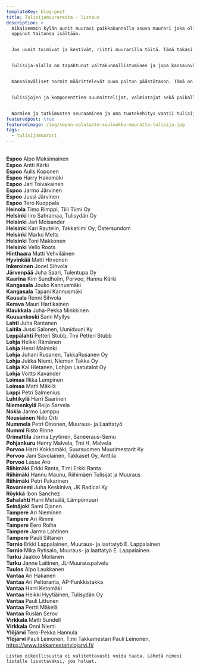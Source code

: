 ```yaml
---
templateKey: blog-post
title: Tulisijamuurareita - listaus
description: >
  Aikaisemmin kylän uunit muurasi paikkakunnalla asuva muurari joka oli yleensä
  oppinut taitonsa isältään.


  Jos uunit toimivat ja kestivät, riitti muurarilla töitä. Tämä takasi laadunvalvonnan. Toisin on nykyään.


  Tulisija-alalla on tapahtunut valtakunnallistuminen ja jopa kansainvälistyminen. Materiaalit tulevat aiempaa kauempaa samoin kuin muurarikin.


  Kansainväliset normit määrittelevät puun polton päästötason. Tämä on asettanut aiemmat toimintatavat, tulisijan suunnittelun ja materiaalit uuden tilanteen eteen.


  Tulisijojen ja komponenttien suunnittelijat, valmistajat sekä paikalla muurattavien tulisijojen tekijät joutuvat hankkimaan tiedot näistä määräyksistä ja kehittämään tuotteensa ja ammattitaitonsa määräyksiä vastaaviksi.


  Normien ja tutkimusten seuraaminen ja oma tuotekehitys vaatii tulisijavalmistuksen piirissä toimivilta jatkuvaa panostamista kehittämiseen.
featuredpost: true
featuredimage: /img/sepon-valutuote-suuluukku-muurattu-tulisija.jpg
tags:
  - tulisijamuurari
---
```

<br /><strong>Espoo</strong> Alpo Maksimainen
<br /><strong>Espoo</strong> Antti Kärki
<br /><strong>Espoo</strong> Aulis Koponen
<br /><strong>Espoo</strong> Harry Hakomäki
<br /><strong>Espoo</strong> Jari Toivakainen
<br /><strong>Espoo</strong> Jarmo Järvinen
<br /><strong>Espoo</strong> Jussi Järvinen
<br /><strong>Espoo</strong> Tero Kuoppala
<br /><strong>Heinola</strong> Timo Rimppi, Tiili Tiimi Oy
<br /><strong>Helsinki</strong> Iiro Sahramaa, Tulisydän Oy
<br /><strong>Helsinki</strong> Jari Moisander
<br /><strong>Helsinki</strong> Kari Rautelin, Takkatiimi Oy, Östersundom
<br /><strong>Helsinki</strong> Marko Melts
<br /><strong>Helsinki</strong> Toni Makkonen
<br /><strong>Helsinki</strong> Vello Roots
<br /><strong>Hinthaara</strong> Matti Vehviläinen
<br /><strong>Hyvinkää</strong> Matti Hirvonen
<br /><strong>Inkeroinen</strong> Jooel Sihvola
<br /><strong>Järvenpää</strong> Juha Saari, Tulentupa Oy
<br /><strong>Kaarina</strong> Kim Sundholm, Porvoo, Hannu Kärki
<br /><strong>Kangasala</strong> Jouko Kannusmäki
<br /><strong>Kangasala</strong> Tapani Kannusmäki
<br /><strong>Kausala</strong> Renni Sihvola
<br /><strong>Kerava</strong> Mauri Hartikainen
<br /><strong>Klaukkala</strong> Juha-Pekka Minkkinen
<br /><strong>Kuusankoski</strong> Sami Myllys
<br /><strong>Lahti</strong> Juha Rantanen
<br /><strong>Laitila</strong> Jussi Salonen, Uuniduuni Ky
<br /><strong>Leppälahti</strong> Petteri Stubb, Tmi Petteri Stubb
<br /><strong>Lohja</strong> Heikki Rämänen
<br /><strong>Lohja</strong> Henri Maininki
<br /><strong>Lohja</strong> Juhani Rusanen, TakkaRusanen Oy
<br /><strong>Lohja</strong> Jukka Niemi, Niemen Takka Oy
<br /><strong>Lohja</strong> Kai Hietanen, Lohjan Laatutalot Oy
<br /><strong>Lohja</strong> Voitto Kavander
<br /><strong>Loimaa</strong> Ilkka Lempinen
<br /><strong>Loimaa</strong> Matti Mäkilä
<br /><strong>Loppi</strong> Petri Salmenius
<br /><strong>Luhtikylä</strong> Harri Saarinen
<br /><strong>Niemenkylä</strong> Reijo Sarvela
<br /><strong>Nokia</strong> Jarmo Lamppu
<br /><strong>Nousiainen</strong> Niilo Orti
<br /><strong>Nummela</strong> Petri Oinonen, Muuraus- ja Laattatyö
<br /><strong>Nummi</strong> Risto Rinne
<br /><strong>Orimattila</strong> Jorma Lyytinen, Saneeraus-Semu
<br /><strong>Pohjankuru</strong> Henry Malvela, Tmi H. Malvela
<br /><strong>Porvoo</strong> Harri Kokkomäki, Suursuomen Muurimestarit Ky
<br /><strong>Porvoo</strong> Jani Savolainen, Takkaset Oy, Anttila
<br /><strong>Porvoo</strong> Lasse Aro
<br /><strong>Riihimäki</strong> Erkki Ranta, T:mi Erkki Ranta
<br /><strong>Riihimäki</strong> Hannu Maunu, Riihimäen Tulisijat ja Muuraus
<br /><strong>Riihimäki</strong> Petri Pakarinen
<br /><strong>Rovaniemi</strong> Juha Keskiniva, JK Radical Ky
<br /><strong>Röykkä</strong> Ibon Sanchez
<br /><strong>Sahalahti</strong> Harri Metsälä, Lämpömuuri
<br /><strong>Seinäjoki</strong> Sami Ojanen
<br /><strong>Tampere</strong> Ari Nieminen
<br /><strong>Tampere</strong> Ari Rimmi
<br /><strong>Tampere</strong> Eero Roiha
<br /><strong>Tampere</strong> Jarmo Lahtinen
<br /><strong>Tampere</strong> Pauli Siltanen
<br /><strong>Tornio</strong> Erkki Lappalainen, Muuraus- ja laattatyö E. Lappalainen
<br /><strong>Tornio</strong> Mika Rytisalo, Muuraus- ja laattatyö E. Lappalainen
<br /><strong>Turku</strong> Jaakko Moilanen
<br /><strong>Turku</strong> Janne Laitinen, JL-Muurauspalvelu
<br /><strong>Tuulos</strong> Alpo Laukkanen
<br /><strong>Vantaa</strong> Ari Hakanen
<br /><strong>Vantaa</strong> Ari Peltoranta, AP-Funkkistakka
<br /><strong>Vantaa</strong> Harri Ketomäki
<br /><strong>Vantaa</strong> Heikki Hyytiäinen, Tulisydän Oy
<br /><strong>Vantaa</strong> Pauli Littunen
<br /><strong>Vantaa</strong> Pertti Mäkelä
<br /><strong>Vantaa</strong> Ruslan Serov
<br /><strong>Virkkala</strong> Matti Sundell
<br /><strong>Virkkala</strong> Onni Niemi
<br /><strong>Ylöjärvi</strong> Tero-Pekka Hannula
<br /><strong>Ylöjärvi</strong> Pauli Leinonen, T:mi Takkamestari Pauli Leinonen, <a href="https://www.takkamestariylojarvi.fi/" target="_blank" rel="nofollow noopener">https://www.takkamestariylojarvi.fi/</a>



    Listan oikeellisuutta ei valitettavasti voida taata. Lähetä nimesi listalle lisättäväksi, jos haluat.